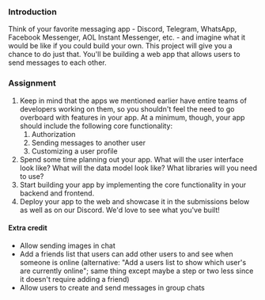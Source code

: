 ### Introduction

Think of your favorite messaging app - Discord, Telegram, WhatsApp, Facebook Messenger, AOL Instant Messenger, etc. - and imagine what it would be like if you could build your own. This project will give you a chance to do just that. You'll be building a web app that allows users to send messages to each other.

### Assignment

<div class="lesson-content__panel" markdown="1">

1. Keep in mind that the apps we mentioned earlier have entire teams of developers working on them, so you shouldn't feel the need to go overboard with features in your app. At a minimum, though, your app should include the following core functionality:
    1. Authorization
    1. Sending messages to another user
    1. Customizing a user profile
1. Spend some time planning out your app. What will the user interface look like? What will the data model look like? What libraries will you need to use?
1. Start building your app by implementing the core functionality in your backend and frontend.
1. Deploy your app to the web and showcase it in the submissions below as well as on our Discord. We'd love to see what you've built!

#### Extra credit

* Allow sending images in chat
* Add a friends list that users can add other users to and see when someone is online (alternative: "Add a users list to show which user's are currently online"; same thing except maybe a step or two less since it doesn't require adding a friend)
* Allow users to create and send messages in group chats

</div>
